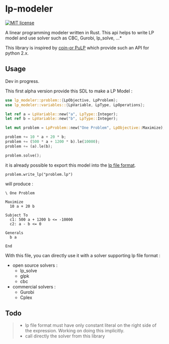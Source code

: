 # lp-modeler
[![MIT license](http://img.shields.io/badge/license-MIT-brightgreen.svg)](http://opensource.org/licenses/MIT)

A linear programming modeler written in Rust. This api helps to write LP model and 
use solver such as CBC, Gurobi, lp\_solve, ...*

This library is inspired by [coin-or PuLP](http://www.coin-or.org/PuLP/ "Coin-Or PuLP website") which provide
such an API for python 2.x.

## Usage
Dev in progress.


This first alpha version provide this SDL to make a LP Model :
```rust
use lp_modeler::problem::{LpObjective, LpProblem};
use lp_modeler::variables::{LpVariable, LpType, LpOperations};

let ref a = LpVariable::new("a", LpType::Integer);
let ref b = LpVariable::new("b", LpType::Integer);

let mut problem = LpProblem::new("One Problem", LpObjective::Maximize);

problem += 10 * a + 20 * b;
problem += (500 * a + 1200 * b).le(10000);
problem += (a).le(b);

problem.solve();
```

it is already possible to export this model 
into the [lp file format](https://www.gurobi.com/documentation/6.5/refman/lp_format.html "lp file format on Gurobi website"). 
```
problem.write_lp("problem.lp") 
```

will produce :

```
\ One Problem

Maximize
  10 a + 20 b

Subject To
  c1: 500 a + 1200 b <= -10000
  c2: a - b <= 0

Generals
  b a 

End
```

With this file, you can directly use it 
with a solver supporting lp file format :
* open source solvers :
    * lp_solve
    * glpk
    * cbc
* commercial solvers :
    * Gurobi
    * Cplex
    
## Todo
>* lp file format must have only constant literal on the right side of
   the expression. Working on doing this implicitly.
>* call directly the solver from this library


